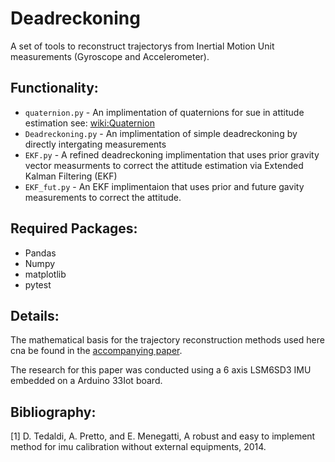 # Deadreckoning
A set of tools to reconstruct trajectorys from Inertial Motion Unit measurements (Gyroscope and Accelerometer). 

## Functionality:
- `quaternion.py` - An implimentation of quaternions for sue in attitude estimation see: [wiki:Quaternion](https://en.wikipedia.org/wiki/Quaternion)
- `Deadreckoning.py` - An implimentation of simple deadreckoning by directly intergating measurements
- `EKF.py` - A refined deadreckoning implimentation that uses prior gravity vector measurments to correct the attitude estimation via Extended Kalman Filtering (EKF)
- `EKF_fut.py` - An EKF implimentaion that uses prior and future gavity measurements to correct the attitude.

## Required Packages:
- Pandas
- Numpy
- matplotlib
- pytest

## Details:

The mathematical basis for the trajectory reconstruction methods used here cna be found in the [accompanying paper](https://github.com/sci-code-711/deadreckoning/blob/main/A035_paper.pdf).

The research for this paper was conducted using a 6 axis LSM6SD3 IMU embedded on a Arduino 33Iot board.

## Bibliography:

[1] D. Tedaldi, A. Pretto, and E. Menegatti, A robust and easy to implement method for imu calibration without external equipments, 2014.
